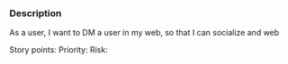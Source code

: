 ### Description
As a user, I want to DM a user in my web, so that I can socialize and web

Story points:
Priority:
Risk:
